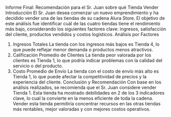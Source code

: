 Informe Final: Recomendación para el Sr. Juan sobre qué Tienda Vender
Introducción El Sr. Juan desea comenzar un nuevo emprendimiento y ha decidido vender una de las tiendas de su cadena Alura Store. El objetivo de este análisis fue identificar cuál de las cuatro tiendas tiene el rendimiento más bajo, considerando los siguientes factores clave: ingresos, satisfacción del cliente, productos vendidos y costos logísticos.
Análisis por Factores
1.	Ingresos Totales
La tienda con los ingresos más bajos es Tienda 4, lo que puede reflejar menor demanda o productos menos atractivos.
2.	Calificación Promedio de Clientes
La tienda peor valorada por los clientes es Tienda 1, lo que podría indicar problemas con la calidad del servicio o del producto.
3.	Costo Promedio de Envío
La tienda con el costo de envío más alto es Tienda 1, lo que puede afectar la competitividad de precios y la experiencia del cliente.
Conclusión y Recomendación
Con base en los análisis realizados, se recomienda que el Sr. Juan considere vender Tienda 1.
Esta tienda ha mostrado debilidades en 2 de los 3 indicadores clave, lo cual la convierte en la menos eficiente de toda la cadena.
Vender esta tienda permitiría concentrar recursos en las otras tiendas más rentables, mejor valoradas y con mejores costos operativos.

